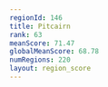 ```yaml
---
regionId: 146
title: Pitcairn
rank: 63
meanScore: 71.47
globalMeanScore: 68.78
numRegions: 220
layout: region_score
---
```

